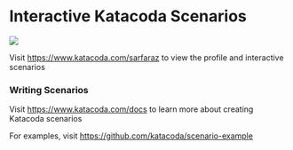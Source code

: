 # Interactive Katacoda Scenarios

[![](http://shields.katacoda.com/katacoda/sarfaraz/count.svg)](https://www.katacoda.com/sarfaraz "Get your profile on Katacoda.com")

Visit https://www.katacoda.com/sarfaraz to view the profile and interactive scenarios

### Writing Scenarios
Visit https://www.katacoda.com/docs to learn more about creating Katacoda scenarios

For examples, visit https://github.com/katacoda/scenario-example
